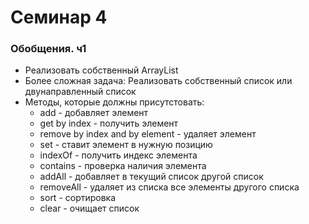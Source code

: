 # Семинар 4

### Обобщения. ч1

* Реализовать собственный ArrayList
* Более сложная задача: Реализовать собственный список или двунаправленный список
* Методы, которые должны присутстовать:
    * add - добавляет элемент
    * get by index - получить элемент
    * remove by index and by element - удаляет элемент
    * set - ставит элемент в нужную позицию
    * indexOf - получить индекс элемента
    * contains - проверка наличия элемента
    * addAll - добавляет в текущий список другой список
    * removeAll - удаляет из списка все элементы другого списка
    * sort - сортировка
    * clear - очищает список